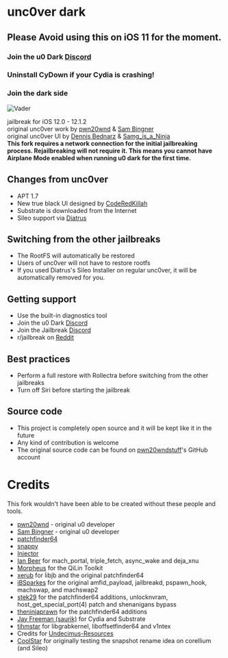 # unc0ver dark
## Please Avoid using this on iOS 11 for the moment.
### Join the u0 Dark [Discord](https://discord.gg/4pYwBCb)
### Uninstall CyDown if your Cydia is crashing!
### Join the dark side
![Vader](https://diatr.us/img/dv.gif)

jailbreak for iOS 12.0 - 12.1.2<br/>
original unc0ver work by [pwn20wnd](https://twitter.com/Pwn20wnd) & [Sam Bingner](https://twitter.com/sbingner)<br/>
original unc0ver UI by [Dennis Bednarz](https://twitter.com/DennisBednarz) & [Samg_is_a_Ninja](https://reddit.com/u/Samg_is_a_Ninja)<br/>
**This fork requires a network connection for the initial jailbreaking process. Rejailbreaking will not require it. This means you cannot have Airplane Mode enabled when running u0 dark for the first time.**
## Changes from unc0ver
* APT 1.7
* New true black UI designed by [CodeRedKillah](https://twitter.com/coderedkillah)
* Substrate is downloaded from the Internet
* Sileo support via [Diatrus](https://github.com/Diatrus)

## Switching from the other jailbreaks
* The RootFS will automatically be restored
* Users of unc0ver will not have to restore rootfs
* If you used Diatrus's Sileo Installer on regular unc0ver, it will be automatically removed for you.
## Getting support
* Use the built-in diagnostics tool
* Join the u0 Dark [Discord](https://discord.gg/4pYwBCb)
* Join the Jailbreak [Discord](https://discord.gg/jb)
* r/jailbreak on [Reddit](https://reddit.com/r/jailbreak)

## Best practices
* Perform a full restore with Rollectra before switching from the other jailbreaks
* Turn off Siri before starting the jailbreak

## Source code
* This project is completely open source and it will be kept like it in the future
* Any kind of contribution is welcome
* The original source code can be found on [pwn20wndstuff](https://github.com/pwn20wndstuff)'s GitHub account

# Credits
This fork wouldn't have been able to be created without these people and tools.
* [pwn20wnd](https://twitter.com/Pwn20wnd) - original u0 developer
* [Sam Bingner](https://twitter.com/sbingner) - original u0 developer
* [patchfinder64](https://github.com/pwn20wndstuff/patchfinder64/tree/d2df2a303885d773cab95c18536dc8b218b13ca1)
* [snappy](https://github.com/sbingner/snappy/tree/8c0f4ec12ccbcdc50212ac83541df7533083e556)
* [Injector](https://github.com/pwn20wndstuff/Injector/tree/4e25f6d5eb045a0b8b7362d8ad090474e7c73eef)
* [Ian Beer](https://twitter.com/i41nbeer) for mach_portal, triple_fetch, async_wake and deja_xnu
* [Morpheus](https://twitter.com/Morpheus______) for the QiLin Toolkit
* [xerub](https://twitter.com/xerub) for libjb and the original patchfinder64
* [iBSparkes](https://twitter.com/iBSparkes) for the original amfid_payload, jailbreakd, pspawn_hook, machswap, and machswap2
* [stek29](https://twitter.com/stek29) for the patchfinder64 additions, unlocknvram, host_get_special_port(4) patch and shenanigans bypass
* [theninjaprawn](https://twitter.com/theninjaprawn) for the patchfinder64 additions
* [Jay Freeman (saurik)](https://twitter.com/saurik) for Cydia and Substrate
* [tihmstar](https://twitter.com/tihmstar) for libgrabkernel, liboffsetfinder64 and v1ntex
* Credits for [Undecimus-Resources](https://github.com/pwn20wndstuff/Undecimus-Resources)
* [CoolStar](https://twitter.com/coolstarorg) for originally testing the snapshot rename idea on corellium (and Sileo)
